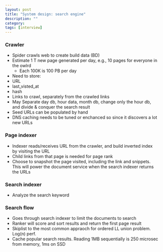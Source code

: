 ```yaml
---
layout: post
title: "System design: search engine"
description: ""
category: 
tags: [interview]
---
```


### Crawler
* Spider crawls web to create build data (BD)
* Estimate 1 T new page generated per day, e.g., 10 pages for everyone in the owlrd
  * Each 100K is 100 PB per day
* Need to store:
 * URL
 * last_visted_at
 * hash
 * Links to crawl, separately from the crawled links
* May Separate day db, hour data, month db, change only the hour db, and divide & conquer the search result
* Seed URLs can be populated by hand
* DNS caching needs to be tuned or enchanced so since it discovers a lot new URLs

### Page indexer
* Indexer reads/receives URL from the crawler, and build inverted index by visiting the URL
* Child links from that page is needed for page rank 
* Choose to snapshot the page visited, including the link and snippets. This will power the document service when the search indexer returns the URLs

### Search indexer
* Analyze the search keyword

### Search flow
* Goes through search indexer to limit the documents to search
* Ranker will score and sort results and return the first page result
* Skiplist to the most common appraoch for ordered LL union problem. Log(n) perf.
* Cache popular search results. Reading 1MB sequentially is 250 microsec from memory, 1ms on SSD

